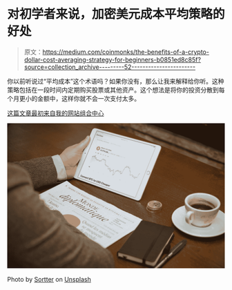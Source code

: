 # 对初学者来说，加密美元成本平均策略的好处

> 原文：<https://medium.com/coinmonks/the-benefits-of-a-crypto-dollar-cost-averaging-strategy-for-beginners-b0851ed8c85f?source=collection_archive---------52----------------------->

你以前听说过“平均成本”这个术语吗？如果你没有，那么让我来解释给你听。这种策略包括在一段时间内定期购买股票或其他资产。这个想法是将你的投资分散到每个月更小的金额中，这样你就不会一次支付太多。

[这篇文章最初来自我的网站组合中心](http://www.portfolio-hub.co.uk/)

![](img/1ba2c4ba704a63a808e40cca156be5fb.png)

Photo by [Sortter](https://unsplash.com/@sorttercom?utm_source=medium&utm_medium=referral) on [Unsplash](https://unsplash.com?utm_source=medium&utm_medium=referral)